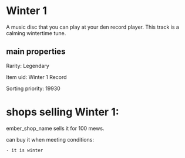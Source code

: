 # Winter 1

A music disc that you can play at your den record player. This track is a calming wintertime tune.

## main properties

Rarity: Legendary

Item uid: Winter 1 Record

Sorting priority: 19930

# shops selling Winter 1:

ember_shop_name sells it for 100 mews.

  can buy it when meeting conditions: 

    - it is winter